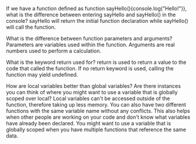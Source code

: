 If we have a function defined as function sayHello(){console.log("Hello!")}, what is the difference between entering sayHello and sayHello() in the console?
sayHello will return the initial function declaration while sayHello() will call the function.

What is the difference between function parameters and arguments?
Parameters are variables used within the function.  Arguments are real numbers used to perform a calculation.

What is the keyword return used for?
return is used to return a value to the code that called the function.  If no return keyword is used, calling the function may yield undefined.

How are local variables better than global variables? Are there instances you can think of where you might want to use a variable that is globally scoped over local?
Local variables can't be accessed outside of the function, therefore taking up less memory.  You can also have two different functions with the same variable name without any conflicts.  This also helps when other people are working on your code and don't know what variables have already been declared.  You might want to use a variable that is globally scoped when you have multiple functions that reference the same data.
